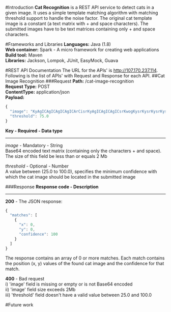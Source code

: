 #Introduction
**Cat Recognition** is a REST API service to detect cats in a given image. It uses a simple template matching algorithm with matching threshold support to handle the noise factor. The original cat template image is a constant (a text matrix with + and space characters). The submitted images have to be text matrices containing only + and space characters.

#Frameworks and Libraries
**Languages:** Java (1.8)  
**Web container:** Spark - A micro framework for creating web applications  
**Build tool:** Maven  
**Libraries:** Jackson, Lompok, JUnit, EasyMock, Guava  

#REST API Documentation
The URL for the APIs' is http://107.170.237.114. Following is the list of APIs' with Request and Response for each API.
##Cat Image Recognition
###Request
**Path:** /cat-image-recognition  
**Request Type:** POST  
**ContentType:** application/json  
**Payload:**  
```javascript
{
  "image": "KyAgICAgICAgICAgICArCisrKyAgICAgICAgICsrKwogKysrKysrKysrKysrKwogKysgICAgICAgICArKworKyAgKyAgICAgKyAgKysKKysgKysrICAgKysrICsrCisrICAgICAgICAgICArKwogKysgICArKysgICArKwogKysgICAgICAgICArKwogICsrICsgICArICsrCiAgKysgICsrKyAgKysKICAgKysgICAgICsrCiAgICAgKysrKysKCiAgICAgICAgICAgICAgIAo=",              
  "threshold": 75.0
}
```
**Key - Required - Data type**  
_______________________________________   
*image* - Mandatory - String  
Base64 encoded text matrix (containing only the characters + and space). The size of this field be less than or equals 2 Mb

*threshold* - Optional - Number  
A value between (25.0 to 100.0), specifies the minimum confidence with which the cat image should be located in the submitted image

###Response
**Response code - Description**  
_______________________________   
**200** - The JSON response:  
```javascript
{
  "matches": [
    {
      "x": 0, 
      "y": 0,
      "confidence": 100
    }
  ]
}
```
The response contains an array of 0 or more matches. Each match contains the position (x, y) values of the found cat image and the confidence for that match.

**400** - Bad request  
i) 'image' field is missing or empty or is not Base64 encoded  
ii) 'image' field size exceeds 2Mb  
iii) 'threshold' field doesn't have a valid value between 25.0 and 100.0  
  
#Future work
